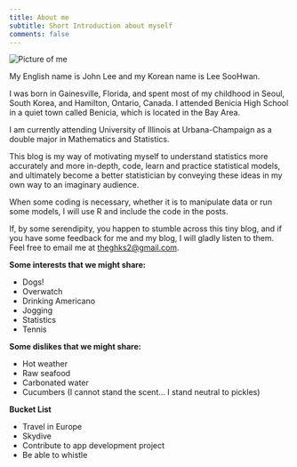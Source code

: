 ```yaml
---
title: About me
subtitle: Short Introduction about myself
comments: false
---
```


![Picture of me](/img/me_thinking_pic2.jpg)

My English name is John Lee and my Korean name is Lee SooHwan.

I was born in Gainesville, Florida, and spent most of my childhood in Seoul, South Korea, and Hamilton, Ontario, Canada. I attended Benicia High School in a quiet town called Benicia, which is located in the Bay Area.

I am currently attending University of Illinois at Urbana-Champaign as a double major in Mathematics and Statistics.

This blog is my way of motivating myself to understand statistics more accurately and more in-depth, code, learn and practice statistical models, and ultimately become a better statistician by conveying these ideas in my own way to an imaginary audience.

When some coding is necessary, whether it is to manipulate data or run some models, I will use R and include the code in the posts.

If, by some serendipity, you happen to stumble across this tiny blog, and if you have some feedback for me and my blog, I will gladly listen to them. Feel free to email me at <theghks2@gmail.com>.

**Some interests that we might share:**

- Dogs!
- Overwatch
- Drinking Americano
- Jogging
- Statistics
- Tennis

**Some dislikes that we might share:**

- Hot weather
- Raw seafood
- Carbonated water
- Cucumbers (I cannot stand the scent... I stand neutral to pickles)

**Bucket List**

- Travel in Europe
- Skydive
- Contribute to app development project
- Be able to whistle